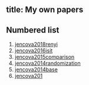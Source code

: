 title: My own papers
---
## Numbered list

1. [jencova2018renyi](jencova2018renyi)
1. [jencova2016isit](jencova2016isit)
1. [jencova2015comparison](jencova2015comparison)
1. [jencova2014randomization](jencova2014randomization)
1. [jencova2014base](jencova2014base)
1. [jencova201]()

